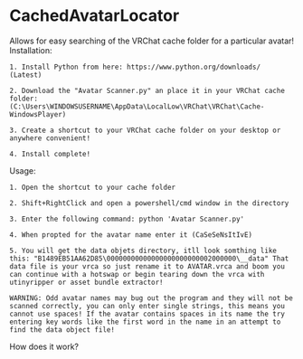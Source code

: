 # CachedAvatarLocator
Allows for easy searching of the VRChat cache folder for a particular avatar!
Installation:

	1. Install Python from here: https://www.python.org/downloads/ (Latest)
	
	2. Download the "Avatar Scanner.py" an place it in your VRChat cache folder: (C:\Users\WINDOWSUSERNAME\AppData\LocalLow\VRChat\VRChat\Cache-WindowsPlayer)
	
	3. Create a shortcut to your VRChat cache folder on your desktop or anywhere convenient!
	
	4. Install complete!
	
Usage:

	1. Open the shortcut to your cache folder
	
	2. Shift+RightClick and open a powershell/cmd window in the directory
	
	3. Enter the following command: python 'Avatar Scanner.py'
	
	4. When propted for the avatar name enter it (CaSeSeNsItIvE)
	
	5. You will get the data objets directory, itll look somthing like this: "B1489EB51AA62D85\00000000000000000000000002000000\__data" That data file is your vrca so just rename it to AVATAR.vrca and boom you can continue with a hotswap or begin tearing down the vrca with utinyripper or asset bundle extractor!
		
	WARNING: Odd avatar names may bug out the program and they will not be scanned correctly, you can only enter single strings, this means you cannot use spaces! If the avatar contains spaces in its name the try entering key words like the first word in the name in an attempt to find the data object file!
			 
How does it work?
